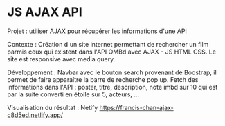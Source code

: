 # JS AJAX API
Projet : utiliser AJAX pour récupérer les informations d'une API 

Contexte : Création d'un site internet permettant de rechercher un film parmis ceux qui existent dans l'API OMBd avec AJAX - JS HTML CSS.
Le site est responsive avec media query.

Développement :
Navbar avec le bouton search provenant de Boostrap, il permet de faire apparaître la barre de recherche pop up.
Fetch des informations dans l'API : poster, titre, description, note imbd sur 10 qui est par la suite converti en étoile sur 5, acteurs, ...

Visualisation du résultat :
Netify https://francis-chan-ajax-c8d5ed.netlify.app/
